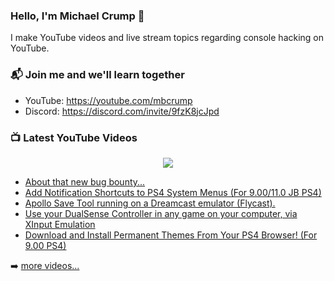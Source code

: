 ### Hello, I'm Michael Crump 👋

I make YouTube videos and live stream topics regarding console hacking on YouTube. 

### 📬 Join me and we'll learn together

- YouTube: https://youtube.com/mbcrump
- Discord: https://discord.com/invite/9fzK8jcJpd

### 📺 Latest YouTube Videos

<div align="center">

[<img src="https://img.shields.io/badge/-Subscribe-red?style=for-the-badge&logo=youtube&logoColor=white"/>](https://www.youtube.com/c/mbcrump?sub_confirmation=1)

</div>

<!-- YOUTUBE:START -->
- [About that new bug bounty...](https://www.youtube.com/watch?v=SrDsahVVlqQ)
- [Add Notification Shortcuts to PS4 System Menus &lpar;For 9.00/11.0 JB PS4&rpar;](https://www.youtube.com/watch?v=NcAWis-i1D0)
- [Apollo Save Tool running on a Dreamcast emulator &lpar;Flycast&rpar;.](https://www.youtube.com/watch?v=QZV0HD2l96U)
- [Use your DualSense Controller in any game on your computer, via XInput Emulation](https://www.youtube.com/watch?v=Nu2cnvgMxzs)
- [Download and Install Permanent Themes From Your PS4 Browser! &lpar;For 9.00 PS4&rpar;](https://www.youtube.com/watch?v=a_FaVDzjQcg)
<!-- YOUTUBE:END -->

➡️ [more videos...](https://youtube.com/mbcrump)

